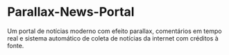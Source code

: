 # Parallax-News-Portal
Um portal de notícias moderno com efeito parallax, comentários em tempo real e sistema automático de coleta de notícias da internet com créditos à fonte.
